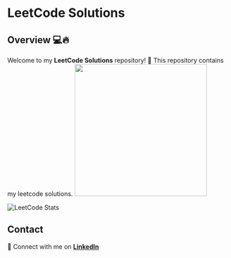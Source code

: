 # LeetCode Solutions

## Overview 💻🔥

Welcome to my **LeetCode Solutions** repository! 🚀 This repository contains my leetcode solutions.
<img src="https://media3.giphy.com/media/v1.Y2lkPTc5MGI3NjExdjVqYnBnMW9qMmk2NHE0eWp4ZHBlc3M1amN0cG84MmFob285dmZpeiZlcD12MV9pbnRlcm5hbF9naWZfYnlfaWQmY3Q9Zw/Z3VgQu8hkVeB1bakS9/giphy.gif" width="300"/>

![LeetCode Stats](https://leetcard.jacoblin.cool/Yuval-Kogan?theme=dark&font=JetBrains%20Mono)

## Contact

🔗 Connect with me on **[LinkedIn](https://www.linkedin.com/in/yuval-kogan)**
